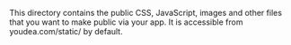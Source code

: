 This directory contains the public CSS, JavaScript, images and other files that you want to make public via your app. It is accessible from youdea.com/static/ by default.
